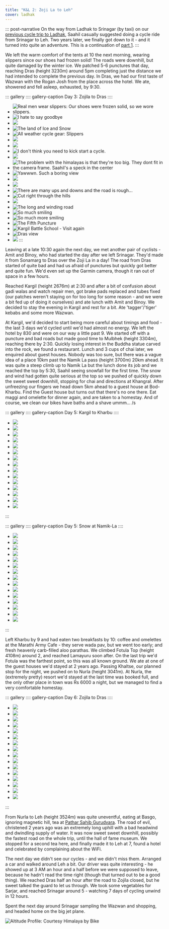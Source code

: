 ```yaml
---
title: "K&L 2: Zoji La to Leh"
cover: ladhak
---
```


::: post-narrative
On the way from Ladhak to Srinagar (by taxi) on our [previous cycle trip to
Ladhak](/blog/2013/09/13/jullay/), Saahil casually suggested doing a
cycle ride from Srinagar to Leh. Two years later, we finally got down to it -
and it turned into quite an adventure. This is a continuation of [part
1](/blog/2015/10/03/kashmir-and-ladhak-1/).
:::

We left the warm comfort of the tents at 10 the next morning, wearing slippers
since our shoes had frozen solid! The roads were downhill, but quite damaged by
the winter ice. We patched 5-6 punctures that day, reaching Dras (height 3230m)
around 5pm completing just the distance we had intended to complete the previous
day. In Dras, we had our first taste of Wazwan with the Rogan Josh from the
place across the hotel. We ate, showered and fell asleep, exhausted, by 9:30.

:::  gallery
:::: gallery-caption
Day 3: Zojila to Dras
::::

* ![Real men wear slippers: Our shoes were frozen solid, so we wore slippers.](/images/kashmir-and-ladhak/zojila/slippers-ofcourse.jpg)
* ![I hate to say goodbye](/images/kashmir-and-ladhak/zojila/i-hate-to-say-goodbye.jpg)
* ![](/images/kashmir-and-ladhak/zojila/eyes-on-the-horizon.jpg)
* ![The land of Ice and Snow](/images/kashmir-and-ladhak/zojila/the-land-of-ice-and-snow.jpg)
* ![All weather cycle gear: Slippers](/images/kashmir-and-ladhak/zojila/rolling.jpg)
* ![](/images/kashmir-and-ladhak/zojila/the-road-ahead.jpg)
* ![](/images/kashmir-and-ladhak/zojila/so-cold.jpg)
* ![I don't think you need to kick start a cycle.](/images/kashmir-and-ladhak/zojila/kick-starting.jpg)
* ![](/images/kashmir-and-ladhak/zojila/good-old-rubber-chappals.jpg)
* ![The problem with the himalayas is that they're too big. They dont fit in the camera frame. Saahil's a speck in the center](/images/kashmir-and-ladhak/zojila/the-problem-with-the-himalayas.jpg)
* ![Yawwwn. Such a boring view](/images/kashmir-and-ladhak/zojila/yawn-the-view.jpg)
* ![](/images/kashmir-and-ladhak/zojila/dunno.jpg)
* ![](/images/kashmir-and-ladhak/zojila/moo-cow-moo.jpg)
* ![There are many ups and downs and the road is rough...](/images/kashmir-and-ladhak/zojila/ups-and-downs.jpg)
* ![Cut right through the hills](/images/kashmir-and-ladhak/zojila/army-cut-road.jpg)
* ![](/images/kashmir-and-ladhak/zojila/selfie-2.jpg)
* ![The long and winding road](/images/kashmir-and-ladhak/zojila/the-long-and-winding-road.jpg)
* ![So much smiling](/images/kashmir-and-ladhak/zojila/so-much-smiling.jpg)
* ![So much more smiling](/images/kashmir-and-ladhak/zojila/so-much-more-smiling.jpg)
* ![The Fifth Puncture](/images/kashmir-and-ladhak/zojila/the-fifth-puncture.jpg)
* ![Kargil Battle School - Visit again](/images/kashmir-and-ladhak/zojila/kargil-battle-school-visit-again.jpg)
* ![Dras view](/images/kashmir-and-ladhak/zojila/drass-view.jpg)
* ![](/images/kashmir-and-ladhak/zojila/saahil-dras-view.jpg)
:::

Leaving at a late 10:30 again the next day, we met another pair of cyclists -
Amit and Binoy, who had started the day after we left Srinagar. They'd made it
from Sonamarg to Dras over the Zoji La in a day! The road from Dras started of
quite bad and had us afraid of punctures but quickly got better and quite fun.
We'd even set up the Garmin camera, though it ran out of space in a few hours.

Reached Kargil (height 2676m) at 2:30 and after a bit of confusion about gadi
walas and watch repair men, got brake pads replaced and tubes fixed (our patches
weren't staying on for too long for some reason - and we were a bit fed up of
doing it ourselves) and ate lunch with Amit and Binoy. We decided to stay the
evening in Kargil and rest for a bit. Ate 'tagger'/'tiger' kebabs and some more
Wazwan. 

At Kargil, we'd decided to start being more careful about timings and food - the
last 3 days we'd cycled until we'd had almost no energy. We left the hotel by
830 and were on our way a little past 9. We started off with a puncture and bad
roads but made good time to Mulbhek (height 3304m), reaching there by 2:30.
Quickly losing interest in the Buddha statue carved into the rock, we found a
restaurant. Lunch and 3 cups of chai later, we enquired about guest houses.
Nobody was too sure, but there was a vague idea of a place 10km past the Namik
La pass (height 3700m) 20km ahead.  It was quite a steep climb up to Namik La
but the lunch done its job and we reached the top by 5:30, Saahil seeing
snowfall for the first time. The snow and wind had gotten quite serious at the
top so we pushed of quickly down the sweet sweet downhill, stopping for chai and
directions at Khangral. After unfreezing our fingers we head down 5km ahead to a
guest house at Bod-Kharbu. Find the Guest house but turns out that there's no
one there. Eat maggi and omelette for dinner again, and are taken to a homestay.
And of course, we clean our bikes have baths and a shave ummm... /s

::: gallery
:::: gallery-caption
Day 5: Kargil to Kharbu
::::

* ![](/images/kashmir-and-ladhak/kargil/kargil-night-photo-building.jpg)
* ![](/images/kashmir-and-ladhak/kargil/kargil-night-photo-silhouette.jpg)
* ![](/images/kashmir-and-ladhak/kargil/goodbye-kargil.jpg)
* ![](/images/kashmir-and-ladhak/kargil/goodbye-kargil-2.jpg)
* ![](/images/kashmir-and-ladhak/kargil/puncture-free.jpg)
* ![](/images/kashmir-and-ladhak/kargil/post-kargil-roads.jpg)
* ![](/images/kashmir-and-ladhak/kargil/post-kargil-roads-2.jpg)
* ![](/images/kashmir-and-ladhak/kargil/post-kargil-roads-3.jpg)
* ![](/images/kashmir-and-ladhak/kargil/military-convoy.jpg)
* ![](/images/kashmir-and-ladhak/kargil/big-rock.jpg)
* ![](/images/kashmir-and-ladhak/kargil/the-tourist-attraction.jpg)
* ![](/images/kashmir-and-ladhak/kargil/but-foods-more-important.jpg)
* ![](/images/kashmir-and-ladhak/kargil/the-mulbek-view.jpg)
* ![](/images/kashmir-and-ladhak/kargil/snowing.jpg)
* ![](/images/kashmir-and-ladhak/kargil/snowing-2.jpg)

:::

::: gallery
:::: gallery-caption
Day 5: Snow at Namik-La
::::

* ![](/images/kashmir-and-ladhak/namik-la/010-reached.jpg)
* ![](/images/kashmir-and-ladhak/namik-la/020-talking-to-truck-drivers.jpg)
* ![](/images/kashmir-and-ladhak/namik-la/030-prayer-flags-wecome-us.jpg)
* ![](/images/kashmir-and-ladhak/namik-la/040-selfie-1.jpg)
* ![](/images/kashmir-and-ladhak/namik-la/050-selfie-2.jpg)
* ![](/images/kashmir-and-ladhak/namik-la/060-saahils-new-friend.jpg)
* ![](/images/kashmir-and-ladhak/namik-la/070-saahils-new-friend-2.jpg)
* ![](/images/kashmir-and-ladhak/namik-la/080-saahils-new-friend-3.jpg)
* ![](/images/kashmir-and-ladhak/namik-la/090-begining-to-decend.jpg)
* ![](/images/kashmir-and-ladhak/namik-la/100-are-we-there.jpg)
* ![](/images/kashmir-and-ladhak/namik-la/110-everything-the-ligh-touches.jpg)
* ![](/images/kashmir-and-ladhak/namik-la/120-julley-kharbu.jpg)
* ![](/images/kashmir-and-ladhak/namik-la/130-enquiring-about-lodging.jpg)
* ![](/images/kashmir-and-ladhak/namik-la/140-cozy-homestay.jpg)
* ![](/images/kashmir-and-ladhak/namik-la/150-cozy-homestay-2.jpg)

:::

Left Kharbu by 9 and had eaten two breakfasts by 10: coffee and omelettes at the
Marathi Army Cafe - they serve wada pav, but we went too early; and fresh
heavenly carb-filled aloo parathas. We climbed Fotula Top (height 4108m)
around 2, and reached Lamayuru soon after. On the last trip we'd Fotula was the
farthest point, so this was all known ground. We ate at one of the guest houses
we'd stayed at 2 years ago. Passing Khaltse, our planned stop for the night, we
pushed on to Nurla (height 3041m). At Nurla, the (extremely pretty) resort
we'd stayed at the last time was booked full, and the only other place in town
was Rs 6000 a night, but we managed to find a very comfortable homestay.

::: gallery
:::: gallery-caption
Day 6: Zojila to Dras
::::

* ![](/images/kashmir-and-ladhak/kharbu/010-mountains-being-dramatic.jpg)
* ![](/images/kashmir-and-ladhak/kharbu/020-mountains-being-dramatic-2.jpg)
* ![](/images/kashmir-and-ladhak/kharbu/030-mountains-being-dramatic-3.jpg)
* ![](/images/kashmir-and-ladhak/kharbu/040-saahil-posing-and-cycling.jpg)
* ![](/images/kashmir-and-ladhak/kharbu/050-what-more-climbing.jpg)
* ![](/images/kashmir-and-ladhak/kharbu/060-fotula-top-is-reached.jpg)
* ![](/images/kashmir-and-ladhak/kharbu/070-group-selfie.jpg)
* ![](/images/kashmir-and-ladhak/kharbu/080-saahil-weird-face.jpg)
* ![](/images/kashmir-and-ladhak/kharbu/085-me-and-my-beau.jpg)
* ![](/images/kashmir-and-ladhak/kharbu/090-saahil-on-dramatic-mountian.jpg)
* ![](/images/kashmir-and-ladhak/kharbu/100-yay-downhill.jpg)
* ![](/images/kashmir-and-ladhak/kharbu/110-looking-at-lamayuru.jpg)
* ![](/images/kashmir-and-ladhak/kharbu/120-lamayuru-being-dramatic.jpg)
* ![](/images/kashmir-and-ladhak/kharbu/130-lunch-time.jpg)
* ![](/images/kashmir-and-ladhak/kharbu/140-flags.jpg)
* ![](/images/kashmir-and-ladhak/kharbu/150-nurla-bridge.jpg)

:::

From Nurla to Leh (height 3524m) was quite uneventful, eating at Basgo,
ignoring magnetic hill, tea at [Pathar Sahib Gurudvara]. The road of evil,
christened 2 years ago was an extremely long uphill with a bad headwind and
dwindling supply of water. It was now sweet sweet downhill, possibly the fastest
road on the whole trip, until the hall of fame museum. We stopped for a second
tea here, and finally made it to Leh at 7, found a hotel and celebrated by
complaining about the WiFi.

The next day we didn't see our cycles - and we didn't miss them. Arranged a car
and walked around Leh a bit. Our driver was quite interesting - he showed up at
3 AM an hour and a half before we were supposed to leave, because he hadn't read
the time right (though that turned out to be a good thing). We reached Dras
half an hour after the road to Zojila closed, but he sweet talked the guard to
let us through. We took some vegetables for Sarjar, and reached Srinagar around
5 - watching 7 days of cycling unwind in 12 hours.

Spent the next day around Srinagar sampling the Wazwan and shopping, and headed
home on the big jet plane.

![Altitude Profile: Courtesy [Himalaya by Bike](http://www.himalayabybike.com/Himalaya_by_Bike/Leh_Srinagar_route_info.html)](/images/kashmir-and-ladhak/etc/altitude-profile.jpg)

[Pathar Sahib Gurudvara]: http://www.sikhiwiki.org/index.php/Gurdwara_Pathar_Sahib
